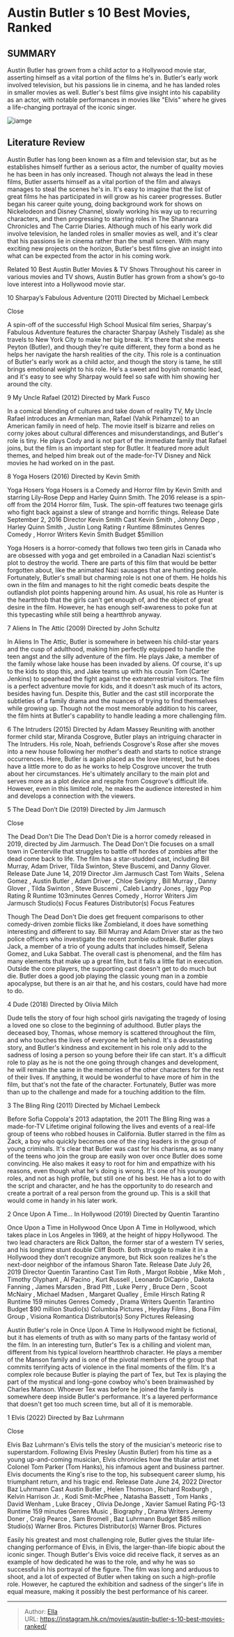 # Austin Butler s 10 Best Movies, Ranked


## SUMMARY 


 Austin Butler has grown from a child actor to a Hollywood movie star, asserting himself as a vital portion of the films he&#39;s in. 
 Butler&#39;s early work involved television, but his passions lie in cinema, and he has landed roles in smaller movies as well. 
 Butler&#39;s best films give insight into his capability as an actor, with notable performances in movies like &#34;Elvis&#34; where he gives a life-changing portrayal of the iconic singer. 

![iamge](https://static1.srcdn.com/wordpress/wp-content/uploads/2023/12/austin-butler-s-10-best-movies-ranked.jpg)

## Literature Review



Austin Butler has long been known as a film and television star, but as he establishes himself further as a serious actor, the number of quality movies he has been in has only increased. Though not always the lead in these films, Butler asserts himself as a vital portion of the film and always manages to steal the scenes he&#39;s in. It&#39;s easy to imagine that the list of great films he has participated in will grow as his career progresses.
Butler began his career quite young, doing background work for shows on Nickelodeon and Disney Channel, slowly working his way up to recurring characters, and then progressing to starring roles in The Shannara Chronicles and The Carrie Diaries. Although much of his early work did involve television, he landed roles in smaller movies as well, and it&#39;s clear that his passions lie in cinema rather than the small screen. With many exciting new projects on the horizon, Butler&#39;s best films give an insight into what can be expected from the actor in his coming work. 
            
Related
 10 Best Austin Butler Movies &amp; TV Shows 
Throughout his career in various movies and TV shows, Austin Butler has grown from a show’s go-to love interest into a Hollywood movie star.













 








 10  Sharpay’s Fabulous Adventure (2011) 
Directed by Michael Lembeck


Close







A spin-off of the successful High School Musical film series, Sharpay&#39;s Fabulous Adventure features the character Sharpay (Ashely Tisdale) as she travels to New York City to make her big break. It&#39;s there that she meets Peyton (Butler), and though they&#39;re quite different, they form a bond as he helps her navigate the harsh realities of the city. This role is a continuation of Butler&#39;s early work as a child actor, and though the story is tame, he still brings emotional weight to his role. He&#39;s a sweet and boyish romantic lead, and it&#39;s easy to see why Sharpay would feel so safe with him showing her around the city.





 9  My Uncle Rafael (2012) 
Directed by Mark Fusco
        

In a comical blending of cultures and take down of reality TV, My Uncle Rafael introduces an Armenian man, Rafael (Vahik Pirhamzei) to an American family in need of help. The movie itself is bizarre and relies on corny jokes about cultural differences and misunderstandings, and Butler&#39;s role is tiny. He plays Cody and is not part of the immediate family that Rafael joins, but the film is an important step for Butler. It featured more adult themes, and helped him break out of the made-for-TV Disney and Nick movies he had worked on in the past.





 8  Yoga Hosers (2016) 
Directed by Kevin Smith
        

 Yoga Hosers 
Yoga Hosers is a Comedy and Horror film by Kevin Smith and starring Lily-Rose Depp and Harley Quinn Smith. The 2016 release is a spin-off from the 2014 Horror film, Tusk. The spin-off features two teenage girls who fight back against a slew of strange and horrific things.
 Release Date   September 2, 2016    Director   Kevin Smith    Cast   Kevin Smith , Johnny Depp , Harley Quinn Smith , Justin Long    Rating   r    Runtime   88minutes    Genres   Comedy , Horror    Writers   Kevin Smith    Budget   $5million    




Yoga Hosers is a horror-comedy that follows two teen girls in Canada who are obsessed with yoga and get embroiled in a Canadian Nazi scientist&#39;s plot to destroy the world. There are parts of this film that would be better forgotten about, like the animated Nazi sausages that are hunting people. Fortunately, Butler&#39;s small but charming role is not one of them.
He holds his own in the film and manages to hit the right comedic beats despite the outlandish plot points happening around him. As usual, his role as Hunter is the heartthrob that the girls can&#39;t get enough of, and the object of great desire in the film. However, he has enough self-awareness to poke fun at this typecasting while still being a heartthrob anyway.





 7  Aliens In The Attic (2009) 
Directed by John Schultz
        

In Aliens In The Attic, Butler is somewhere in between his child-star years and the cusp of adulthood, making him perfectly equipped to handle the teen angst and the silly adventure of the film. He plays Jake, a member of the family whose lake house has been invaded by aliens. Of course, it&#39;s up to the kids to stop this, and Jake teams up with his cousin Tom (Carter Jenkins) to spearhead the fight against the extraterrestrial visitors.
The film is a perfect adventure movie for kids, and it doesn&#39;t ask much of its actors, besides having fun. Despite this, Butler and the cast still incorporate the subtleties of a family drama and the nuances of trying to find themselves while growing up. Though not the most memorable addition to his career, the film hints at Butler&#39;s capability to handle leading a more challenging film.





 6  The Intruders (2015) 
Directed by Adam Massey
 Reuniting with another former child star, Miranda Cosgrove, Butler plays an intriguing character in The Intruders. His role, Noah, befriends Cosgrove&#39;s Rose after she moves into a new house following her mother&#39;s death and starts to notice strange occurrences. Here, Butler is again placed as the love interest, but he does have a little more to do as he works to help Cosgrove uncover the truth about her circumstances. He&#39;s ultimately ancillary to the main plot and serves more as a plot device and respite from Cosgrove&#39;s difficult life. However, even in this limited role, he makes the audience interested in him and develops a connection with the viewers.





 5  The Dead Don’t Die (2019) 
Directed by Jim Jarmusch


Close







 The Dead Don&#39;t Die 
The Dead Don&#39;t Die is a horror comedy released in 2019, directed by Jim Jarmusch. The Dead Don&#39;t Die focuses on a small town in Centerville that struggles to battle off hordes of zombies after the dead come back to life. The film has a star-studded cast, including Bill Murray, Adam Driver, Tilda Swinton, Steve Buscemi, and Danny Glover.
 Release Date   June 14, 2019    Director   Jim Jarmusch    Cast   Tom Waits , Selena Gomez , Austin Butler , Adam Driver , Chloe Sevigny , Bill Murray , Danny Glover , Tilda Swinton , Steve Buscemi , Caleb Landry Jones , Iggy Pop    Rating   R    Runtime   103minutes    Genres   Comedy , Horror    Writers   Jim Jarmusch    Studio(s)   Focus Features    Distributor(s)   Focus Features    




Though The Dead Don&#39;t Die does get frequent comparisons to other comedy-driven zombie flicks like Zombieland, it does have something interesting and different to say. Bill Murray and Adam Driver star as the two police officers who investigate the recent zombie outbreak. Butler plays Jack, a member of a trio of young adults that includes himself, Selena Gomez, and Luka Sabbat.
The overall cast is phenomenal, and the film has many elements that make up a great film, but it falls a little flat in execution. Outside the core players, the supporting cast doesn&#39;t get to do much but die. Butler does a good job playing the classic young man in a zombie apocalypse, but there is an air that he, and his costars, could have had more to do. 





 4  Dude (2018) 
Directed by Olivia Milch
        

Dude tells the story of four high school girls navigating the tragedy of losing a loved one so close to the beginning of adulthood. Butler plays the deceased boy, Thomas, whose memory is scattered throughout the film, and who touches the lives of everyone he left behind. It&#39;s a devastating story, and Butler&#39;s kindness and excitement in his role only add to the sadness of losing a person so young before their life can start. 
It&#39;s a difficult role to play as he is not the one going through changes and development, he will remain the same in the memories of the other characters for the rest of their lives. If anything, it would be wonderful to have more of him in the film, but that&#39;s not the fate of the character. Fortunately, Butler was more than up to the challenge and made for a touching addition to the film.





 3  The Bling Ring (2011) 
Directed by Michael Lembeck
        

Before Sofia Coppola&#39;s 2013 adaptation, the 2011 The Bling Ring was a made-for-TV Lifetime original following the lives and events of a real-life group of teens who robbed houses in California. Butler starred in the film as Zack, a boy who quickly becomes one of the ring leaders in the group of young criminals. It&#39;s clear that Butler was cast for his charisma, as so many of the teens who join the group are easily won over once Butler does some convincing.
He also makes it easy to root for him and empathize with his reasons, even though what he&#39;s doing is wrong. It&#39;s one of his younger roles, and not as high profile, but still one of his best. He has a lot to do with the script and character, and he has the opportunity to do research and create a portrait of a real person from the ground up. This is a skill that would come in handy in his later work.





 2  Once Upon A Time... In Hollywood (2019) 
Directed by Quentin Tarantino
        

 Once Upon a Time in Hollywood 
Once Upon A Time in Hollywood, which takes place in Los Angeles in 1969, at the height of hippy Hollywood. The two lead characters are Rick Dalton, the former star of a western TV series, and his longtime stunt double Cliff Booth. Both struggle to make it in a Hollywood they don’t recognize anymore, but Rick soon realizes he&#39;s the next-door neighbor of the infamous Sharon Tate.
 Release Date   July 26, 2019    Director   Quentin Tarantino    Cast   Tim Roth , Margot Robbie , Mike Moh , Timothy Olyphant , Al Pacino , Kurt Russell , Leonardo DiCaprio , Dakota Fanning , James Marsden , Brad Pitt , Luke Perry , Bruce Dern , Scoot McNairy , Michael Madsen , Margaret Qualley , Emile Hirsch    Rating   R    Runtime   159 minutes    Genres   Comedy , Drama    Writers   Quentin Tarantino    Budget   $90 million    Studio(s)   Columbia Pictures , Heyday Films , Bona Film Group , Visiona Romantica    Distributor(s)   Sony Pictures Releasing    




Austin Butler&#39;s role in Once Upon A Time In Hollywood might be fictional, but it has elements of truth as with so many parts of the fantasy world of the film. In an interesting turn, Butler&#39;s Tex is a chilling and violent man, different from his typical lovelorn heartthrob character. He plays a member of the Manson family and is one of the pivotal members of the group that commits terrifying acts of violence in the final moments of the film.
It&#39;s a complex role because Butler is playing the part of Tex, but Tex is playing the part of the mystical and long-gone cowboy who&#39;s been brainwashed by Charles Manson. Whoever Tex was before he joined the family is somewhere deep inside Butler&#39;s performance. It&#39;s a layered performance that doesn&#39;t get too much screen time, but all of it is memorable.





 1  Elvis (2022) 
Directed by Baz Luhrmann


Close







 Elvis 
Baz Luhrmann&#39;s Elvis tells the story of the musician&#39;s meteoric rise to superstardom. Following Elvis Presley (Austin Butler) from his time as a young up-and-coming musician, Elvis chronicles how the titular artist met Colonel Tom Parker (Tom Hanks), his infamous agent and business partner. Elvis documents the King&#39;s rise to the top, his subsequent career slump, his triumphant return, and his tragic end.
 Release Date   June 24, 2022    Director   Baz Luhrmann    Cast   Austin Butler , Helen Thomson , Richard Roxburgh , Kelvin Harrison Jr. , Kodi Smit-McPhee , Natasha Bassett , Tom Hanks , David Wenham , Luke Bracey , Olivia DeJonge , Xavier Samuel    Rating   PG-13    Runtime   159 minutes    Genres   Music , Biography , Drama    Writers   Jeremy Doner , Craig Pearce , Sam Bromell , Baz Luhrmann    Budget   $85 million    Studio(s)   Warner Bros. Pictures    Distributor(s)   Warner Bros. Pictures    




Easily his greatest and most challenging role, Butler gives the titular life-changing performance of Elvis, in Elvis, the larger-than-life biopic about the iconic singer. Though Butler&#39;s Elvis voice did receive flack, it serves as an example of how dedicated he was to the role, and why he was so successful in his portrayal of the figure. The film was long and arduous to shoot, and a lot of expected of Butler when taking on such a high-profile role. However, he captured the exhibition and sadness of the singer&#39;s life in equal measure, making it possibly the best performance of his career.  

---

> Author: [Ella](https://instagram.hk.cn/)  
> URL: https://instagram.hk.cn/movies/austin-butler-s-10-best-movies-ranked/  

